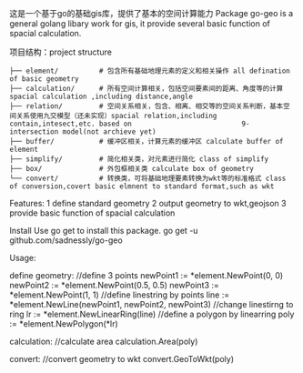 这是一个基于go的基础gis库，提供了基本的空间计算能力
Package go-geo is a general golang libary work for gis, it provide several basic function of spacial calculation.

项目结构：project structure
```
├── element/          # 包含所有基础地理元素的定义和相关操作 all defination of basic geometry
├── calculation/      # 所有空间计算相关，包括空间要素间的距离、角度等的计算 spacial calculation ,including distance,angle
├── relation/         # 空间关系相关，包含、相离、相交等的空间关系判断，基本空间关系使用九交模型（还未实现）spacial relation,including contain,intesect,etc. based on                           9-intersection model(not archieve yet)
├── buffer/           # 缓冲区相关，计算元素的缓冲区 calculate buffer of element
├── simplify/         # 简化相关类，对元素进行简化 class of simplify
├── box/              # 外包框相关类 calculate box of geometry
└── convert/          # 转换类，可将基础地理要素转换为wkt等的标准格式 class of conversion,covert basic elmnent to standard format,such as wkt
```

Features:
1 define standard geometry
2 output geometry to wkt,geojson
3 provide basic function of spacial calculation

Install
Use go get to install this package.
go get -u github.com/sadnessly/go-geo

Usage:

define geometry:
    //define 3 points 
	newPoint1 := *element.NewPoint(0, 0)
	newPoint2 := *element.NewPoint(0.5, 0.5)
	newPoint3 := *element.NewPoint(1, 1)
    //define linestring by points
	line := *element.NewLine(newPoint1, newPoint2, newPoint3)
    //change linestirng to ring
    lr := *element.NewLinearRing(line)
    //define a polygon by linearring
    poly := *element.NewPolygon(*lr)

calculation:
    //calculate area
    calculation.Area(poly)

convert: 
    //convert geometry to wkt
    convert.GeoToWkt(poly)